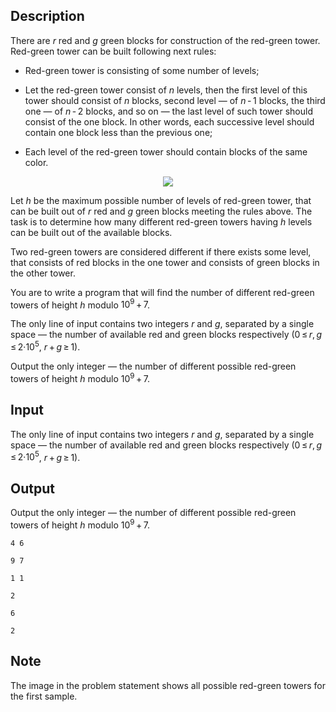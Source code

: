 ## Description

<div><p>There are <span class="tex-span"><i>r</i></span> red and <span class="tex-span"><i>g</i></span> green blocks for construction of the <span class="tex-font-style-it">red-green</span> tower. <span class="tex-font-style-it">Red-green</span> tower can be built following next rules:</p><ul><p> </p><li> Red-green tower is consisting of some number of levels;<p> </p></li><li> Let the red-green tower consist of <span class="tex-span"><i>n</i></span> levels, then the first level of this tower should consist of <span class="tex-span"><i>n</i></span> blocks, second level — of <span class="tex-span"><i>n</i> - 1</span> blocks, the third one — of <span class="tex-span"><i>n</i> - 2</span> blocks, and so on — the last level of such tower should consist of the one block. In other words, each successive level should contain one block less than the previous one;<p> </p></li><li> Each level of the red-green tower should contain blocks of the same color.</li></ul><center> <img class="tex-graphics" src="file://iZqL7J4w.png" style="max-width: 100.0%;max-height: 100.0%;"> </center><p>Let <span class="tex-span"><i>h</i></span> be the maximum possible number of levels of red-green tower, that can be built out of <span class="tex-span"><i>r</i></span> red and <span class="tex-span"><i>g</i></span> green blocks meeting the rules above. The task is to determine how many different red-green towers having <span class="tex-span"><i>h</i></span> levels can be built out of the available blocks.</p><p>Two red-green towers are considered different if there exists some level, that consists of red blocks in the one tower and consists of green blocks in the other tower.</p><p>You are to write a program that will find the number of different red-green towers of height <span class="tex-span"><i>h</i></span> modulo&nbsp;<span class="tex-span">10<sup class="upper-index">9</sup> + 7</span>.</p></div><div class="input-specification"><p>The only line of input contains two integers <span class="tex-span"><i>r</i></span> and <span class="tex-span"><i>g</i></span>, separated by a single space — the number of available red and green blocks respectively (<span class="tex-span">0 ≤ <i>r</i>, <i>g</i> ≤ 2·10<sup class="upper-index">5</sup></span>, <span class="tex-span"><i>r</i> + <i>g</i> ≥ 1</span>).</p></div><div class="output-specification"><p>Output the only integer — the number of different possible red-green towers of height <span class="tex-span"><i>h</i></span> modulo&nbsp;<span class="tex-span">10<sup class="upper-index">9</sup> + 7</span>.</p></div>

## Input

<p>The only line of input contains two integers <span class="tex-span"><i>r</i></span> and <span class="tex-span"><i>g</i></span>, separated by a single space — the number of available red and green blocks respectively (<span class="tex-span">0 ≤ <i>r</i>, <i>g</i> ≤ 2·10<sup class="upper-index">5</sup></span>, <span class="tex-span"><i>r</i> + <i>g</i> ≥ 1</span>).</p>

## Output

<p>Output the only integer — the number of different possible red-green towers of height <span class="tex-span"><i>h</i></span> modulo&nbsp;<span class="tex-span">10<sup class="upper-index">9</sup> + 7</span>.</p>





```input1
4 6

```




```input2
9 7

```




```input3
1 1

```




```output1
2

```




```output2
6

```




```output3
2

```



## Note

<p>The image in the problem statement shows all possible red-green towers for the first sample.</p>
